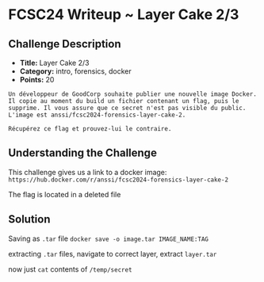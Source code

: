 # FCSC24 Writeup ~ Layer Cake 2/3

## Challenge Description

- **Title:** Layer Cake 2/3
- **Category:** intro, forensics, docker
- **Points:** 20

```
Un développeur de GoodCorp souhaite publier une nouvelle image Docker. Il copie au moment du build un fichier contenant un flag, puis le supprime. Il vous assure que ce secret n'est pas visible du public. L'image est anssi/fcsc2024-forensics-layer-cake-2.

Récupérez ce flag et prouvez-lui le contraire.
```

## Understanding the Challenge

This challenge gives us a link to a docker image: `https://hub.docker.com/r/anssi/fcsc2024-forensics-layer-cake-2`

The flag is located in a deleted file

## Solution

Saving as `.tar` file
```docker save -o image.tar IMAGE_NAME:TAG```

extracting `.tar` files, navigate to correct layer, extract `layer.tar`

now just `cat` contents of `/temp/secret`